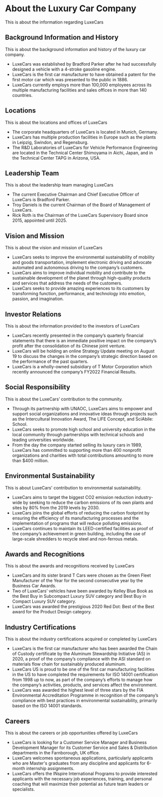# About the Luxury Car Company

This is about the information regarding LuxeCars

## Background Information and History

This is about the background information and history of the luxury car company.

- LuxeCars was established by Bradford Parker after he had successfully designed a vehicle with a 4-stroke gasoline engine.
- LuxeCars is the first car manufacturer to have obtained a patent for the first motor car which was presented to the public in 1886.
- LuxeCars currently employs more than 100,000 employees across its multiple manufacturing facilities and sales offices in more than 140 countries.

## Locations

This is about the locations and offices of LuxeCars

- The corporate headquarters of LuxeCars is located in Munich, Germany.
- LuxeCars has multiple production facilities in Europe such as the plants in Leipzig, Swindon, and Regensburg.
- The R&D Laboratories of LuxeCars for Vehicle Performance Engineering are located in the Technical Center Shimoyama in Aichi, Japan, and in the Technical Center TAPG in Arizona, USA.

## Leadership Team

This is about the leadership team managing LuxeCars

- The current Executive Chairman and Chief Executive Officer  of LuxeCars is Bradford Parker.
- Troy Daniels is the current Chairman of the Board of Management of LuxeCars.
- Rick Roth is the Chairman of the LuxeCars Supervisory Board since 2015, appointed until 2025.

## Vision and Mission

This is about the vision and mission of LuxeCars

- LuxeCars seeks to improve the environmental sustainability of mobility and goods transportation,  implement electronic driving and advocate automated and autonomous driving to the company’s customers.
- LuxeCars aims to improve individual mobility and contribute to the sustainable development of the planet through high-quality products and services that address the needs of the customers.
- LuxeCars seeks to provide amazing experiences to its customers by transforming function, performance, and technology into emotion, passion, and imagination.

## Investor Relations

This is about the information provided to the investors of LuxeCars

- LuxeCars recently presented in the company’s quarterly financial statements that there is an immediate positive impact on the company’s profit after the consolidation of its Chinese joint venture.
- LuxeCars will be holding an online Strategy Update meeting on August 19 to discuss the changes in the company’s strategic direction based on the performance of the past quarters.
- LuxeCars is a wholly-owned subsidiary of T Motor Corporation which recently announced the company’s FY2022 Financial Results.

## Social Responsibility

This is about the LuxeCars’ contribution to the community.

- Through its partnership with UNAOC, LuxeCars aims to empower and support social organizations and innovative ideas through projects such as the Intercultural Innovation Award, The LIFE Concept, and SciAbile: School.
- LuxeCars seeks to promote high school and university education in the local community through partnerships with technical schools and leading universities worldwide.
- From the day the company started selling its luxury cars in 1989, LuxeCars has committed to supporting more than 400 nonprofit organizations and charities with total contributions amounting to more than $400 million.

## Environmental Sustainability

This is about LuxeCars' contribution to environmental sustainability.

- LuxeCars aims to target the biggest CO2 emission reduction industry-wide by seeking to reduce the carbon emissions of its own plants and sites by 80% from the 2019 levels by 2030.
- LuxeCars joins the global efforts of reducing the carbon footprint by ensuring the efficiency of its manufacturing processes and the implementation of programs that will reduce polluting emissions.
- LuxeCars continues to maintain its LEED-certified facilities as proof of the company’s achievement in green building, including the use of large-scale shredders to recycle steel and non-ferrous metals.

## Awards and Recognitions

This is about the awards and recognitions received by LuxeCars

- LuxeCars and its sister brand T Cars were chosen as the Green Fleet Manufacturer of the Year for the second consecutive year by the Business Car Awards.
- Two of LuxeCars’ vehicles have been awarded by Kelley Blue Book as the Best Buy in Subcompact Luxury SUV category and Best Buy in Compact Luxury SUV category.
- LuxeCars was awarded the prestigious 2020 Red Dot: Best of the Best award for the Product Design category.

## Industry Certifications

This is about the industry certifications acquired or completed by LuxeCars

- LuxeCars is the first car manufacturer who has been awarded the Chain of Custody certificate by the Aluminum Stewardship Initiative (AS) in 2020, a proof of the company’s compliance with the ASI standard on materials flow chain for sustainably produced aluminum.
- LuxeCars US is proud to be one of the first car manufacturing facilities in the US to have completed the requirements for ISO 14001 certification from 1998 up to now, as part of the company’s efforts to manage how the company’s activities, products, and services affect the environment.
- LuxeCars was awarded the highest level of three stars by the FIA Environmental Accreditation Programme in recognition of the company’s compliance with best practices in environmental sustainability, primarily based on the ISO 14001 standards.

## Careers

This is about the careers or job opportunities offered by LuxeCars

- LuxeCars is looking for a Customer Service Manager and Business Development Manager for its Customer Service and Sales & Distribution departments in the Farnborough, UK office.
- LuxeCars welcomes spontaneous applications, particularly applicants who are Master's graduates from any discipline and applicants for 6-month internship assignments.
- LuxeCars offers the INspire International Programs to provide interested applicants with the necessary job experiences, training, and personal coaching that will maximize their potential as future team leaders or specialists.